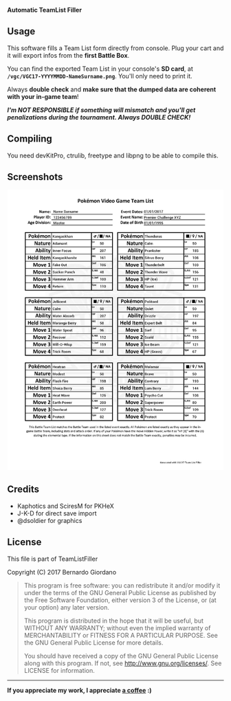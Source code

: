 **Automatic TeamList Filler**

## Usage

This software fills a Team List form directly from console. Plug your cart and it will export infos from the **first Battle Box**.

You can find the exported Team List in your console's **SD card**, at **`/vgc/VGC17-YYYYMMDD-NameSurname.png`**. You'll only need to print it.

Always **double check** and **make sure that the dumped data are coherent with your in-game team**! 

***I'm NOT RESPONSIBLE if something will mismatch and you'll get penalizations during the tournament. Always DOUBLE CHECK!***

## Compiling

You need devKitPro, ctrulib, freetype and libpng to be able to compile this.

## Screenshots

![vgc17](assets/sample.png)
 
## Credits

* Kaphotics and SciresM for PKHeX
* J-K-D for direct save import
* @dsoldier for graphics

## License

This file is part of TeamListFiller

Copyright (C) 2017 Bernardo Giordano

>    This program is free software: you can redistribute it and/or modify
>    it under the terms of the GNU General Public License as published by
>    the Free Software Foundation, either version 3 of the License, or
>    (at your option) any later version.
>
>    This program is distributed in the hope that it will be useful,
>    but WITHOUT ANY WARRANTY; without even the implied warranty of
>    MERCHANTABILITY or FITNESS FOR A PARTICULAR PURPOSE.  See the
>    GNU General Public License for more details.
>
>    You should have received a copy of the GNU General Public License
>    along with this program.  If not, see <http://www.gnu.org/licenses/>.
>    See LICENSE for information.

---

**If you appreciate my work, I appreciate [a coffee](https://www.paypal.me/BernardoGiordano) :)** 
